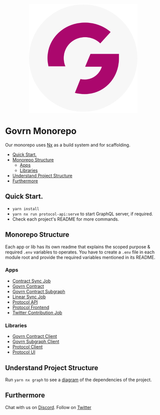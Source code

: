 


<p align="center"><img src="./apps/protocol-frontend/src/assets/govrn-logo.png" width="350"></p>

# Govrn Monorepo
 Our monorepo uses [Nx](https://nx.dev/getting-started/intro) as a build system and for scaffolding.

  * [Quick Start.](#quick-start)
  * [Monorepo Structure](#monorepo-structure)
    * [Apps](#apps)
    * [Libraries](#libraries)
  * [Understand Project Structure](#understand-project-structure)
  * [Furthermore](#furthermore)


## Quick Start.
- `yarn install`
- `yarn nx run protocol-api:serve` to start GraphQL server, if required.
- Check each project's README for more commands.


## Monorepo Structure
Each app or lib has its own readme that explains the scoped purpose & required `.env` variables to operates. You have to create a `.env` file in each module root and provide the required variables mentioned in its README.
### Apps
- [Contract Sync Job](./apps/contract-sync-job)
- [Govrn Contract](./apps/govrn-contract)
- [Govrn Contract Subgraph](./apps/govrn-contract-subgraph)
- [Linear Sync Job](./apps/linear-sync-job)
- [Protocol API](./apps/protocol-api)
- [Protocol Frontend](./apps/protocol-frontend)
- [Twitter Contribution Job](./apps/twitter-contribution-job)

### Libraries
- [Govrn Contract Client](./libs/govrn-contract-client)
- [Govrn Subgraph Client](./libs/govrn-subgraph-client)
- [Protocol Client](./libs/protocol-client)
- [Protocol UI](./libs/protocol-ui)



## Understand Project Structure

Run `yarn nx graph` to see a [diagram](https://nx.dev/cli/dep-graph) of the dependencies of the project.

## Furthermore
Chat with us on [Discord](https://discord.gg/3e36ZHU5aG). Follow on [Twitter](https://twitter.com/govrnHQ)

